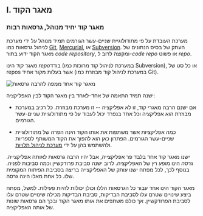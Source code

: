 ## I. מאגר הקוד
### מאגר קוד יחיד מנוהל, גרסאות רבות

מערכת העובדת על פי מתודולוגיית שניים-עשר הגורמים תמיד מנוהל על ידי מערכת לניהול גרסאות כמו [Git](http://git-scm.com/), [Mercurial](https://www.mercurial-scm.org/), או [Subversion](http://subversion.apache.org/). העתק של בסיס הנתונים של מאגר הקוד ידוע בתור *code repository*, ומקוצה לרוב ל-*code repo* או פשוט *repo*.

*מאגר קוד* הינו *repo*בודד (במערכת לניהול קוד מרוכזת כמו Subversion), או כל סט של repos אשר בעלות מקור אחיד (במערכת לניהול קוד מבוזרת כמו Git).

![מאגר קוד אחד ממפה להרבה גרסאות](/images/codebase-deploys.png)

ישנה תמיד התאמה של אחד-לאחד בין מאגר הקוד לבין האפליקציה:
* אם ישנם הרבה מאגרי קוד, זו לא אפליקציה -- זו מערכת מבוזרת. כל רכיב במערכת מבוזרת הוא אפליקציה וכל אחד בנפרד יכול לעבוד על פי מתודולוגיית שניים-עשר הגורמים.

* כמה אפליקציות אשר משתפות את אותו הקוד הינה הפרה של מתודולוגיית שניים-עשר הגורמים. הפתרון כאן הוא להפוך את הקוד המשותף לספריות ולהשתמש בהן על ידי [מערכת לניהול תלויות](./dependencies).

ישנו מאגר קוד אחד בלבד פר אפליקצייה, אבל יהיו הרבה גרסאות לאותה אפליקצייה. *גרסה* הינו מופע רץ של האפליקציה. לרוב ישנה סביבת פרודקשיין וכמה סביבות לפניה. בנוסף לכך, לכל מפתח ישנו עותק של האפליקצייה בריצה בסביבת הפיתוח המקומית שלו. כל אחת מאלו הינה גרסה.

מאגר הקוד הינו אחד עבור כל הגרסאות הללו וכולן יכולות להיות פעילות. למשל, מפתח ביצע שינויים שטרם עלו לסביבת הבדיקות, סביבת הבדיקות מכילה שינויים שטרם עלו לסביבת הפרודקשיין. אך כולם משתפים את אותו מאגר הקוד ובכך הם גרסאות שונות של אותה האפליקציה.
